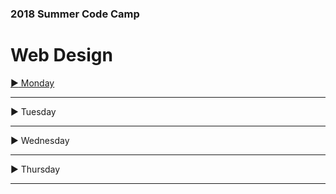 ### 2018 Summer Code Camp
# Web Design

[ :arrow_forward: Monday](pages/monday.md)

***

:arrow_forward: Tuesday

***

:arrow_forward: Wednesday

***

:arrow_forward: Thursday

***
